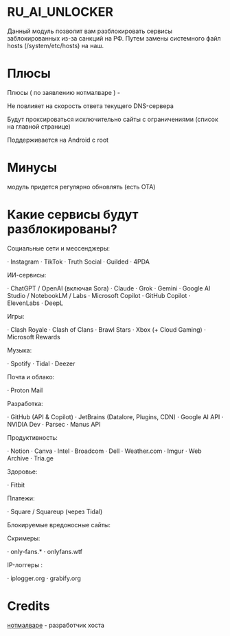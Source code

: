 # RU_AI_UNLOCKER
Данный модуль позволит вам разблокировать сервисы заблокированных из-за санкций на РФ. Путем замены системного файл hosts (/system/etc/hosts)
на наш.

# Плюсы 
Плюсы ( по заявлению нотмалваре ) - 

Не повлияет на скорость ответа текущего DNS-сервера

Будут проксироваться исключительно сайты с ограничениями (список на главной странице)

Поддерживается на Android c root

# Минусы
 модуль придется регулярно обновлять (есть OTA)

# Какие сервисы будут разблокированы?

Социальные сети и мессенджеры:

· Instagram
· TikTok
· Truth Social
· Guilded
· 4PDA

ИИ-сервисы:

· ChatGPT / OpenAI (включая Sora)
· Claude
· Grok
· Gemini
· Google AI Studio / NotebookLM / Labs
· Microsoft Copilot
· GitHub Copilot
· ElevenLabs
· DeepL

Игры:

· Clash Royale
· Clash of Clans
· Brawl Stars
· Xbox (+ Cloud Gaming)
· Microsoft Rewards

Музыка:

· Spotify
· Tidal
· Deezer

Почта и облако:

· Proton Mail

Разработка:

· GitHub (API & Copilot)
· JetBrains (Datalore, Plugins, CDN)
· Google AI API
· NVIDIA Dev
· Parsec
· Manus API

Продуктивность:

· Notion
· Canva
· Intel
· Broadcom
· Dell
· Weather.com
· Imgur
· Web Archive
· Tria.ge

Здоровье:

· Fitbit

Платежи:

· Square / Squareup (через Tidal)

Блокируемые вредоносные сайты:

Скримеры:

· only-fans.*
· onlyfans.wtf

IP-логгеры :

· iplogger.org
· grabify.org

# Credits
[нотмалваре](https://t.me/immalware) - разработчик хоста
